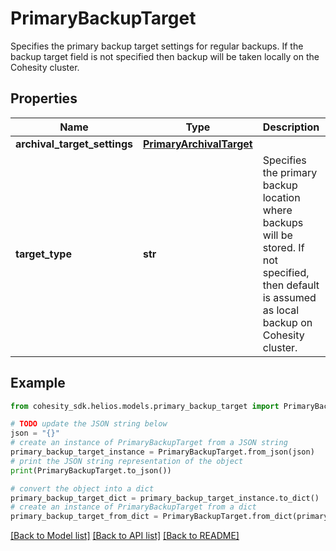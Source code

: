 # PrimaryBackupTarget

Specifies the primary backup target settings for regular backups. If the backup target field is not specified then backup will be taken locally on the Cohesity cluster.

## Properties

Name | Type | Description | Notes
------------ | ------------- | ------------- | -------------
**archival_target_settings** | [**PrimaryArchivalTarget**](PrimaryArchivalTarget.md) |  | [optional] 
**target_type** | **str** | Specifies the primary backup location where backups will be stored. If not specified, then default is assumed as local backup on Cohesity cluster. | [optional] [default to 'Local']

## Example

```python
from cohesity_sdk.helios.models.primary_backup_target import PrimaryBackupTarget

# TODO update the JSON string below
json = "{}"
# create an instance of PrimaryBackupTarget from a JSON string
primary_backup_target_instance = PrimaryBackupTarget.from_json(json)
# print the JSON string representation of the object
print(PrimaryBackupTarget.to_json())

# convert the object into a dict
primary_backup_target_dict = primary_backup_target_instance.to_dict()
# create an instance of PrimaryBackupTarget from a dict
primary_backup_target_from_dict = PrimaryBackupTarget.from_dict(primary_backup_target_dict)
```
[[Back to Model list]](../README.md#documentation-for-models) [[Back to API list]](../README.md#documentation-for-api-endpoints) [[Back to README]](../README.md)


